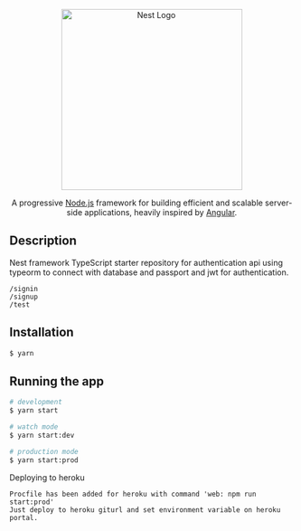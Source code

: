 <p align="center">
  <a href="http://nestjs.com/" target="blank"><img src="https://nestjs.com/img/logo_text.svg" width="320" alt="Nest Logo" /></a>
</p>

[travis-image]: https://api.travis-ci.org/nestjs/nest.svg?branch=master
[travis-url]: https://travis-ci.org/nestjs/nest
[linux-image]: https://img.shields.io/travis/nestjs/nest/master.svg?label=linux
[linux-url]: https://travis-ci.org/nestjs/nest

  <p align="center">A progressive <a href="http://nodejs.org" target="blank">Node.js</a> framework for building efficient and scalable server-side applications, heavily inspired by <a href="https://angular.io" target="blank">Angular</a>.</p>


## Description

Nest framework TypeScript starter repository for authentication api using typeorm to connect with database and passport and jwt for authentication.
```
/signin
/signup
/test
```


## Installation

```bash
$ yarn
```

## Running the app

```bash
# development
$ yarn start

# watch mode
$ yarn start:dev

# production mode
$ yarn start:prod
```

Deploying to heroku
```
Procfile has been added for heroku with command 'web: npm run start:prod'
Just deploy to heroku giturl and set environment variable on heroku portal.
```
